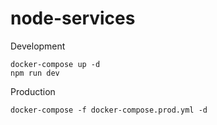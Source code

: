 # node-services

Development

```
docker-compose up -d
npm run dev
```

Production

```
docker-compose -f docker-compose.prod.yml -d
```
